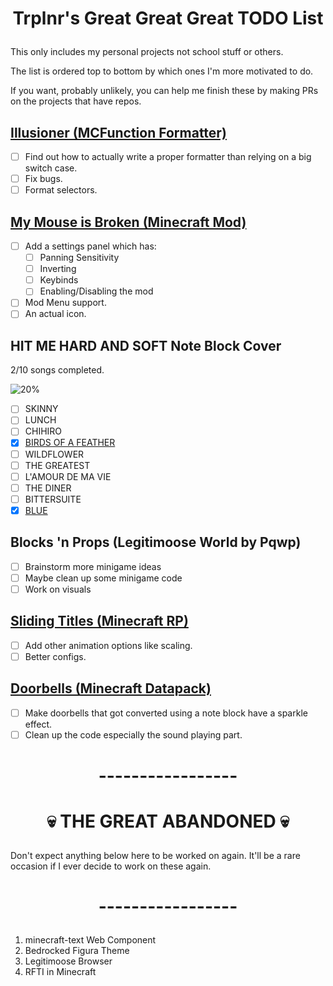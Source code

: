 # <p style="text-align:center"> Trplnr's Great Great Great TODO List
This only includes my personal projects not school stuff or others.

The list is ordered top to bottom by which ones I'm more motivated to do.

If you want, probably unlikely, you can help me finish these by making PRs on the projects that have repos.

## [Illusioner (MCFunction Formatter)](https://github.com/Trioplane/illusioner)
- [ ] Find out how to actually write a proper formatter than relying on a big switch case.
- [ ] Fix bugs.
- [ ] Format selectors.

## [My Mouse is Broken (Minecraft Mod)](https://github.com/Trioplane/my-mouse-is-broken)
- [ ] Add a settings panel which has:
  * [ ] Panning Sensitivity
  * [ ] Inverting
  * [ ] Keybinds
  * [ ] Enabling/Disabling the mod
- [ ] Mod Menu support.
- [ ] An actual icon.

## HIT ME HARD AND SOFT Note Block Cover
2/10 songs completed. 

![20%](https://progress-bar.xyz/20)
- [ ] SKINNY
- [ ] LUNCH
- [ ] CHIHIRO
- [x] [BIRDS OF A FEATHER](https://youtu.be/g9WNrzAQuEM)
- [ ] WILDFLOWER
- [ ] THE GREATEST
- [ ] L'AMOUR DE MA VIE
- [ ] THE DINER
- [ ] BITTERSUITE
- [x] [BLUE](https://youtu.be/GshqKkfDGzc)

## Blocks 'n Props (Legitimoose World by Pqwp)
- [ ] Brainstorm more minigame ideas
- [ ] Maybe clean up some minigame code
- [ ] Work on visuals

## [Sliding Titles (Minecraft RP)](https://github.com/Trioplane/Sliding-Titles-RP)
- [ ] Add other animation options like scaling.
- [ ] Better configs.

## [Doorbells (Minecraft Datapack)](https://modrinth.com/datapack/doorbells)
- [ ] Make doorbells that got converted using a note block have a sparkle effect.
- [ ] Clean up the code especially the sound playing part.
# <p style="text-align:center"> -----------------
# <p style="text-align:center">💀 THE GREAT ABANDONED 💀
Don't expect anything below here to be worked on again. It'll be a rare occasion if I ever decide to work on these again.
# <p style="text-align:center"> -----------------

1. minecraft-text Web Component
2. Bedrocked Figura Theme
3. Legitimoose Browser
4. RFTI in Minecraft